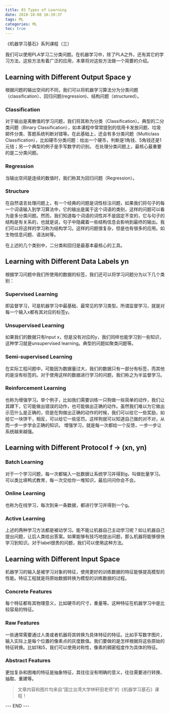 ```yaml
---
title: 03 Types of Learning
date: 2018-10-08 16:39:37
tags: ML
categories: ML
toc: true
---
```



《机器学习基石》系列课程（三）

我们可以使用PLA学习二分类问题。在机器学习中，除了PLA之外，还有其它的学习方法，这些方法有着广泛的应用，本章将对这些方法做一个简要的介绍。

<!-- more -->

## Learning with Different Output Space y
根据问题的输出空间的不同，我们可以将机器学习算法分为分类问题（classification）、回归问题(regression)、结构问题（structured）。

### Classification
对于输出是离散值的学习问题，我们将其称为分类（Classification）。典型的二分类问题（Binary Classification），如本课程中常常提到的信用卡发放问题、垃圾邮件分类、答题系统判断对错等。在此基础上，还会有多分类问题（Multiclass Classification），比如硬币分类问题：给出一个硬币，判断是1角钱、5角钱还是1元钱；另一个典型的例子是手写数字的识别。
在处理分类问题上，最核心最重要的是二分类问题。

### Regression
当输出空间是连续的数值时，我们称其为回归问题（Regression）。

### Structure
在自然语言处理问题上，有一个经典的问题是词性标注问题，如果我们将句子的每一个词语输入到学习算法中，它的输出是属于这个词语的类别，这样的问题可以看为是多分类问题。然而，我们知道每个词语的词性并不是固定不变的，它与句子的结构是有关系的，也就是说，句子中隐藏着一些结构信息会影响到最终的输出。我们可以将这样的学习称为结构学习。这样的问题很复杂，但是也有很多的应用。如生物信息问题、语法树等。


在上述的几个类别中，二分类和回归是最基本最核心的工具。
## Learning with Different Data Labels yn
根据学习问题中我们所使用的数据的标签，我们还可以将学习问题分为以下几个类别：

### Supervised Learning
即监督学习，可是机器学习中最基础、最常见的学习类型。所谓监督学习，就是对每一个输入x都有其对应的标签y。

### Unsupervised Learning
如果我们的数据只有Input x，但是没有对应的y，我们同样也能学习到一些知识，这种学习就是unsupervised learning。典型的问题如聚类问题等。

### Semi-supervised Learning
在实际工程问题中，可能因为数据量过大，我们的数据只有一部分有标签，而其他的是没有标签的。对于使用这样的数据进行学习的问题，我们称之为半监督学习。

### Reinforcement Learning
也称为增强学习。举个例子，比如我们需要训练一只狗做一些简单的动作，我们让其蹲下，它可能做出错误的动作，也可能做出正确的动作。虽然我们难以为它做出示范什么是正确的，但是在狗做出正确的动作的时候，我们可以给它一些奖励，如给它一块饼干，相反，可以给它一些惩罚。这样狗就可以知道自己做的对不对，从而一步一步学会正确的知识。
增强学习，就是每一次都给一个反馈，一步一步让系统越来越强。


## Learning with Different Protocol f -> (xn, yn)

### Batch Learning
对于一个学习问题，每一次都输入一批数据让系统学习并得到g，叫做批量学习。可以类比填鸭式教育，每一次交给你一堆知识，最后问问你会不会。

### Online Learning
也称为在线学习，每次到来一条数据，都进行学习并得到一个g。

### Active Learning
上述的两种学习方法都是被动学习。能不能让机器自己主动学习呢？如让机器自己提出问题，让后人类给出答案。如果能够有技巧地提出问题，那么机器将能够很快学习到知识。对于label很贵的问题，我们可以使用这种方法。

## Learning with Different Input Space
机器学习的输入是被学习对象的特征，使用更好的训练数据的特征能够提高模型的性能。特征工程就是将原始数据转换为模型的训练数据的过程。
### Concrete Features
每个特征都有其物理意义，比如硬币的尺寸，重量等。这种特征在机器学习中是比较容易的特征。

### Raw Features
一些通常需要通过人类或者机器将其转换为具体特征的特征。比如手写数字图片，输入实际上是每个位置的像素点的灰度数值。我们要做的是怎样根据将这些原始的特征转换。比如1和5，我们可以使用对称性，像素的稠密程度作为具体的特征。

### Abstract Features
更加复杂和困难的特征是抽象特征，其往往没有明确的意义，往往需要进行转换、抽取、重建等。

> 文章内容和图片均来自“国立台湾大学林轩田老师”的《机器学习基石》课程！

--- END --- 